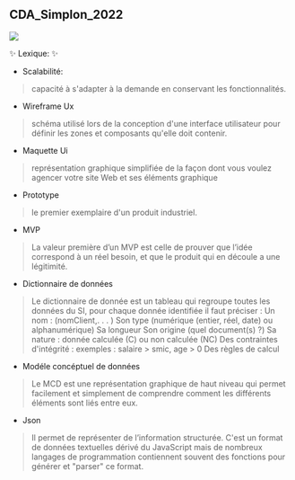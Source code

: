  ## CDA_Simplon_2022
![](https://media.tenor.com/uyL9b2u5zKEAAAAS/dictionary-homer-simpson.gif)

 ✨ Lexique: ✨

- Scalabilité:
> capacité à s'adapter à la demande en conservant les fonctionnalités.

- Wireframe Ux
> schéma utilisé lors de la conception d'une interface utilisateur pour définir les zones et composants qu'elle doit contenir. 
- Maquette Ui
> représentation graphique simplifiée de la façon dont vous voulez agencer votre site Web et ses éléments graphique
- Prototype
> le premier exemplaire d'un produit industriel. 
- MVP 
> La valeur première d’un MVP est celle de prouver que l’idée correspond à un réel besoin, et que le produit qui en découle a une légitimité.
- Dictionnaire de données
> Le dictionnaire de donnée est un tableau qui regroupe toutes les données du SI, pour chaque donnée identifiée il faut préciser :
> Un nom : (nomClient,. . . )
> Son type (numérique (entier, réel, date) ou alphanumérique)
> Sa longueur
> Son origine (quel document(s) ?) 
> Sa nature : donnée calculée (C) ou non calculée (NC)
> Des contraintes d'intégrité : exemples : salaire > smic, age > 0
> Des règles de calcul
 
 - Modéle concéptuel de données
 > Le MCD est une représentation graphique de haut niveau qui permet facilement et simplement de comprendre comment les différents éléments sont liés entre eux.
 
 - Json
 > Il permet de représenter de l’information structurée.
 >  C'est un format de données textuelles dérivé du JavaScript mais de nombreux langages de programmation
 >  contiennent souvent des fonctions pour générer et "parser" ce format.
 
